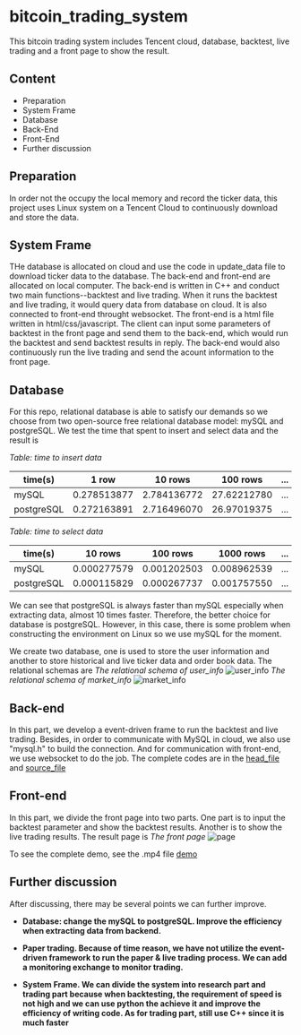 # bitcoin_trading_system
This bitcoin trading system includes Tencent cloud, database, backtest, live trading and a front page to show the result.

## Content
* Preparation
* System Frame
* Database
* Back-End
* Front-End
* Further discussion

## Preparation
In order not the occupy the local memory and record the ticker data, this project uses Linux system on a Tencent Cloud to continuously download and store the data. 

## System Frame
THe database is allocated on cloud and use the code in update_data file to download ticker data to the database. The back-end and front-end are allocated on local computer. The back-end is written in C++ and conduct two main functions--backtest and live trading. When it runs the backtest and live trading, it would query data from database on cloud. It is also connected to front-end throught websocket. The front-end is a html file written in html/css/javascript. The client can input some parameters of backtest in the front page and send them to the back-end, which would run the backtest and send backtest results in reply. The back-end would also continuously run the live trading and send the acount information to the front page.

## Database
For this repo, relational database is able to satisfy our demands so we choose from two open-source free relational database model: mySQL and postgreSQL. We test the time that spent to insert and select data and the result is

  *Table: time to insert data*    

time(s)|1 row|10 rows|100 rows|... 
-------|-----|-------|--------|--- 
mySQL  | 0.278513877 | 2.784136772  | 27.62212780  | ...  
postgreSQL  | 0.272163891  | 2.716496070  | 26.97019375  | ...  

  *Table: time to select data*    

time(s)|10 rows|100 rows|1000 rows|... 
-------|-----|-------|--------|--- 
mySQL  | 0.000277579 | 0.001202503  | 0.008962539  | ...  
postgreSQL  | 0.000115829  | 0.000267737  | 0.001757550  | ...  

We can see that postgreSQL is always faster than mySQL especially when extracting data, almost 10 times faster. Therefore, the better choice for database is postgreSQL. However, in this case, there is some problem when constructing the environment on Linux so we use mySQL for the moment. 

We create two database, one is used to store the user information and another to store historical and live ticker data and order book data. The relational schemas are
*The relational schema of user_info*
![user_info](https://github.com/algo21-116010293/bitcoin_trading_system/blob/main/pictures/User_info.png)
*The relational schema of market_info*
![market_info](https://github.com/algo21-116010293/bitcoin_trading_system/blob/main/pictures/Market_info.png)

## Back-end
In this part, we develop a event-driven frame to run the backtest and live trading. Besides, in order to communicate with MySQL in cloud, we also use "mysql.h" to build the connection. And for communication with front-end, we use websocket to do the job. The complete codes are in the [head_file](https://github.com/algo21-116010293/bitcoin_trading_system/tree/main/head_file) and [source_file](https://github.com/algo21-116010293/bitcoin_trading_system/tree/main/source_file)

## Front-end
In this part, we divide the front page into two parts. One part is to input the backtest parameter and show the backtest results. Another is to show the live trading results.
The result page is
*The front page*
![page](https://github.com/algo21-116010293/bitcoin_trading_system/blob/main/pictures/page.png)
 
 To see the complete demo, see the .mp4 file [demo](https://github.com/algo21-116010293/bitcoin_trading_system/blob/main/demo.mp4)
 
 ## Further discussion
 After discussing, there may be several points we can further improve. 
* **Database: change the mySQL to postgreSQL. Improve the efficiency when extracting data from backend.**  

* **Paper trading. Because of time reason, we have not utilize the event-driven framework to run the paper & live trading process. We can add a monitoring exchange to monitor trading.**
* **System Frame. We can divide the system into research part and trading part because when backtesting, the requirement of speed is not high and we can use python the achieve it and improve the efficiency of writing code. As for trading part, still use C++ since it is much faster**
